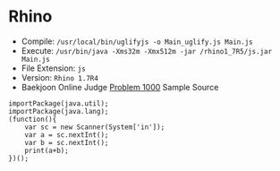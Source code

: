 # Rhino

* Compile: `/usr/local/bin/uglifyjs -o Main_uglify.js Main.js`
* Execute: `/usr/bin/java -Xms32m -Xmx512m -jar /rhino1_7R5/js.jar Main.js`
* File Extension: `js`
* Version: `Rhino 1.7R4`
* Baekjoon Online Judge [Problem 1000](https://www.acmicpc.net/problem/1000) Sample Source
````
importPackage(java.util);
importPackage(java.lang);
(function(){
    var sc = new Scanner(System['in']);
    var a = sc.nextInt();
    var b = sc.nextInt();
    print(a+b);
})();
````


